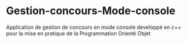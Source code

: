 # Gestion-concours-Mode-console
Application de gestion de concours en mode console developpé en c++ pour la mise en pratique de la Programmation Orienté Objet
